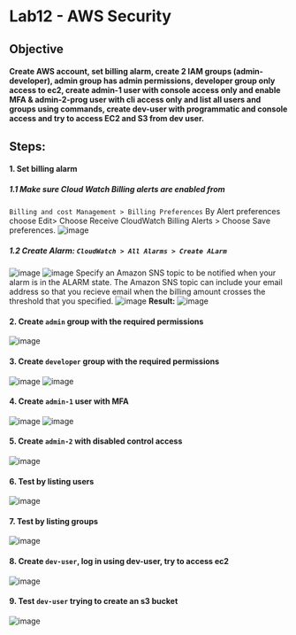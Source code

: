 # Lab12 - AWS Security

## **Objective**

####  Create AWS account, set billing alarm, create 2 IAM groups (admin-developer), admin group has admin permissions, developer group only access to ec2,  create admin-1 user with console access only and enable MFA & admin-2-prog user with cli access only and list all users and groups using commands, create dev-user with programmatic and console access and try to access EC2 and S3 from dev user.

## **Steps:**

#### 1. Set billing alarm
##### 1.1 Make sure Cloud Watch Billing alerts are enabled from  
`Billing and cost Management > Billing Preferences` By Alert preferences choose Edit>
Choose Receive CloudWatch Billing Alerts > Choose Save preferences.
![image](https://github.com/user-attachments/assets/9d11eda8-c989-4571-912a-555b24ae7113)

##### 1.2 Create Alarm: `CloudWatch > All Alarms > Create ALarm`
![image](https://github.com/user-attachments/assets/5e919770-88d9-443d-8e99-3cdf25f66af4)
![image](https://github.com/user-attachments/assets/7cf4eaa0-b44d-4b7f-b22d-ce11de0730d2)
Specify an Amazon SNS topic to be notified when your alarm is in the ALARM state. The Amazon SNS topic can include your email address so that you recieve email when the billing amount crosses the threshold that you specified.
![image](https://github.com/user-attachments/assets/18852878-18e8-44af-80c6-af65d726510b)
**Result:**
![image](https://github.com/user-attachments/assets/14d201c0-57ed-43b4-9577-b4e3fa7c1e20)

#### 2. Create `admin` group with the required permissions
![image](https://github.com/user-attachments/assets/01b881fe-2838-4ef9-ae0a-06fbc6ea3d03)

#### 3. Create `developer` group with the required permissions 
![image](https://github.com/user-attachments/assets/2f291c41-f64a-4eed-9a1b-3ddd54ef4195)
![image](https://github.com/user-attachments/assets/2b2a3c8d-8c17-49a0-b75e-4327e212b253)

#### 4. Create `admin-1` user with MFA
![image](https://github.com/user-attachments/assets/805447ef-86af-46dc-b443-7194d4bd295b)
![image](https://github.com/user-attachments/assets/2333c02d-b952-4e60-bd7d-9bf339d97137)

#### 5. Create `admin-2` with disabled control access
![image](https://github.com/user-attachments/assets/cf5f0277-1d48-4a15-a0e1-4f10f8c46c32)

#### 6. Test by listing users 
![image](https://github.com/user-attachments/assets/1a65cb2c-2a46-4326-851a-edc1fcccddfb)

#### 7. Test by listing groups
![image](https://github.com/user-attachments/assets/f2d7277e-5e20-485a-a0de-7e98b253ca43)

#### 8. Create `dev-user`, log in using dev-user, try to access ec2
![image](https://github.com/user-attachments/assets/238f13d4-597d-4aef-9d2c-547e110c50ca)

#### 9. Test `dev-user` trying to create an s3 bucket 
![image](https://github.com/user-attachments/assets/3eed9c1e-72d3-46ca-a792-fec4bb16746f)




